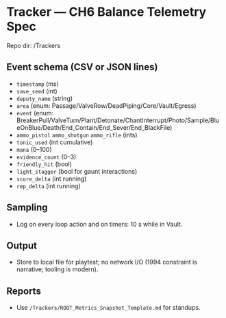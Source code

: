 # Tracker — CH6 Balance Telemetry Spec
Repo dir: /Trackers

## Event schema (CSV or JSON lines)
- `timestamp` (ms)
- `save_seed` (int)
- `deputy_name` (string)
- `area` (enum: Passage/ValveRow/DeadPiping/Core/Vault/Egress)
- `event` (enum: BreakerPull/ValveTurn/Plant/Detonate/ChantInterrupt/Photo/Sample/BlueOnBlue/Death/End_Contain/End_Sever/End_BlackFile)
- `ammo_pistol` `ammo_shotgun` `ammo_rifle` (ints)
- `tonic_used` (int cumulative)
- `mana` (0–100)
- `evidence_count` (0–3)
- `friendly_hit` (bool)
- `light_stagger` (bool for gaunt interactions)
- `score_delta` (int running)
- `rep_delta` (int running)

## Sampling
- Log on every loop action and on timers: 10 s while in Vault.

## Output
- Store to local file for playtest; no network I/O (1994 constraint is narrative; tooling is modern).

## Reports
- Use `/Trackers/ROOT_Metrics_Snapshot_Template.md` for standups.
